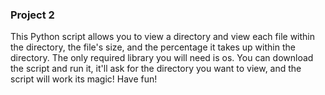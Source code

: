 
### Project 2

This Python script allows you to view a directory and view each file within the directory, the file's size, and the percentage it takes up within the directory. The only required library you will need is os.
You can download the script and run it, it'll ask for the directory you want to view, and the script will work its magic! Have fun!
